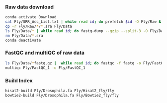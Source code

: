 ### Raw data download
```bash
conda activate Download
cat Fly/SRR_Acc_List.txt | while read id; do prefetch $id -O Fly/Raw & done
cp -r Fly/Raw/*/*.sra Fly/Data
ls Fly/Data/* | while read id; do fastq-dump --gzip --split-3 -O Fly/Data/ ${id} & done
rm Fly/Data/*.sra
conda deactivate
```
### FastQC and multiQC of raw data
```bash
ls Fly/Data/*fastq.gz |  while read id; do fastqc -f fastq -o Fly/FastQC_1/./ ${id} & done
multiqc Fly/FastQC_1 -o Fly/FastQC_1
```

### Build Index
```bash
hisat2-build Fly/Drosophila.fa Fly/Hisat2_fly/fly
bowtie2-build Fly/Drosophila.fa Fly/Bowtie2_fly/fly
```


